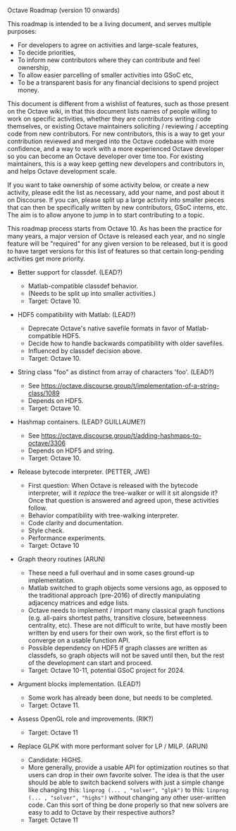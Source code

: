 Octave Roadmap (version 10 onwards)

This roadmap is intended to be a living document, and serves multiple purposes:
* For developers to agree on activities and large-scale features,
* To decide priorities,
* To inform new contributors where they can contribute and feel ownership,
* To allow easier parcelling of smaller activities into GSoC etc,
* To be a transparent basis for any financial decisions to spend project money.

This document is different from a wishlist of features, such as those
present on the Octave wiki, in that this document lists names of people
willing to work on specific activities, whether they are contributors writing code
themselves, or existing Octave maintainers soliciting / reviewing / accepting code
from new contributors. For new contributors, this is a way to get your contribution
reviewed and merged into the Octave codebase with more confidence, and a way
to work with a more experienced Octave developer so you can become an Octave
developer over time too. For existing maintainers, this is a way keep getting
new developers and contributors in, and helps Octave development scale.

If you want to take ownership of some activity below, or create a new activity,
please edit the list as necessary, add your name, and post about it on Discourse.
If you can, please split up a large activity into smaller pieces that can then
be specifically written by new contributors, GSoC interns, etc. The aim is to
allow anyone to jump in to start contributing to a topic.

This roadmap process starts from Octave 10. As has been the practice for many
years, a major version of Octave is released each year, and no single feature
will be "required" for any given version to be released, but it is good to have
target versions for this list of features so that certain long-pending activities
get more priority.

- Better support for classdef. (LEAD?)
  - Matlab-compatible classdef behavior.
  - (Needs to be split up into smaller activities.)
  - Target: Octave 10.

- HDF5 compatibility with Matlab: (LEAD?)
  - Deprecate Octave's native savefile formats in favor of Matlab-compatible HDF5.
  - Decide how to handle backwards compatibility with older savefiles.
  - Influenced by classdef decision above.
  - Target: Octave 10.

- String class "foo" as distinct from array of characters 'foo'. (LEAD?)
  - See https://octave.discourse.group/t/implementation-of-a-string-class/1089
  - Depends on HDF5.
  - Target: Octave 10.

- Hashmap containers.  (LEAD? GUILLAUME?)
  - See https://octave.discourse.group/t/adding-hashmaps-to-octave/3306
  - Depends on HDF5 and string.
  - Target: Octave 10.

- Release bytecode interpreter.  (PETTER, JWE)
  - First question: When Octave is released with the bytecode interpreter,
    will it *replace* the tree-walker or will it sit alongside it? Once that
    question is answered and agreed upon, these activities follow.
  - Behavior compatibility with tree-walking interpreter.
  - Code clarity and documentation.
  - Style check.
  - Performance experiments.
  - Target: Octave 10

- Graph theory routines (ARUN)
  - These need a full overhaul and in some cases ground-up implementation.
  - Matlab switched to graph objects some versions ago, as opposed to the
    traditional approach (pre-2016) of directly manipulating adjacency matrices
    and edge lists.
  - Octave needs to implement / import many classical graph functions
    (e.g. all-pairs shortest paths, transitive closure, betweenness centrality, etc).
    These are not difficult to write, but have mostly been written by end users
    for their own work, so the first effort is to converge on a usable function API.
  - Possible dependency on HDF5 if graph classes are written as classdefs,
    so graph objects will not be saved until then, but the rest of the
    development can start and proceed.
  - Target: Octave 10-11, potential GSoC project for 2024.

- Argument blocks implementation. (LEAD?)
  - Some work has already been done, but needs to be completed.
  - Target: Octave 11.

- Assess OpenGL role and improvements.  (RIK?)
  - Target: Octave 11

- Replace GLPK with more performant solver for LP / MILP. (ARUN)
  - Candidate: HiGHS.
  - More generally, provide a usable API for optimization routines so that
    users can drop in their own favorite solver. The idea is that the user
    should be able to switch backend solvers with just a simple change
    like changing this:
    `linprog (... , "solver", "glpk")`
    to this:
    `linprog (... , "solver", "highs")`
    without changing any other user-written code. Can this sort of thing
    be done properly so that new solvers are easy to add to Octave by their
    respective authors?
  - Target: Octave 11
